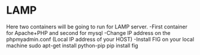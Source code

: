 LAMP
==========

Here two containers will be going to run for LAMP server. 
-First container for Apache+PHP and second for mysql 
-Change IP address on the phpmyadmin.conf (Local IP address of your HOST)
-Install FIG on your local machine
      sudo apt-get install python-pip
      pip install fig
      
      



